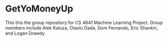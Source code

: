 # GetYoMoneyUp
This this the group repository for CS 4641 Machine Learning Project. Group members include Alek Kaluza, Olaolu Dada, Dom Fernando, Eric Shavkin, and Logan Drawdy
